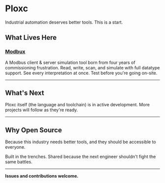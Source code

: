 # Ploxc

Industrial automation deserves better tools. This is a start.

## What Lives Here

### [Modbux](https://github.com/ploxc/modbux)
A Modbus client & server simulation tool born from four years of commissioning frustration. Read, write, scan, and simulate with full datatype support. See every interpretation at once. Test before you're going on-site.

---

## What's Next

Ploxc itself (the language and toolchain) is in active development. More projects will follow as they're ready.

---

## Why Open Source

Because this industry needs better tools, and they should be accessible to everyone.

Built in the trenches. Shared because the next engineer shouldn't fight the same battles.

---

**Issues and contributions welcome.**
